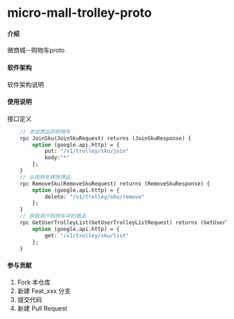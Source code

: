 # micro-mall-trolley-proto

#### 介绍
微商城--购物车proto

#### 软件架构
软件架构说明


#### 使用说明
接口定义
```protobuf
    // 添加商品到购物车
    rpc JoinSku(JoinSkuRequest) returns (JoinSkuResponse) {
        option (google.api.http) = {
            put: "/v1/trolley/sku/join"
            body:"*"
        };
    }
    // 从购物车移除商品
    rpc RemoveSku(RemoveSkuRequest) returns (RemoveSkuResponse) {
        option (google.api.http) = {
            delete: "/v1/trolley/sku/remove"
        };
    }
    // 获取用户购物车中的商品
    rpc GetUserTrolleyList(GetUserTrolleyListRequest) returns (GetUserTrolleyListResponse) {
        option (google.api.http) = {
            get: "/v1/trolley/sku/list"
        };
    }
```

#### 参与贡献

1.  Fork 本仓库
2.  新建 Feat_xxx 分支
3.  提交代码
4.  新建 Pull Request

